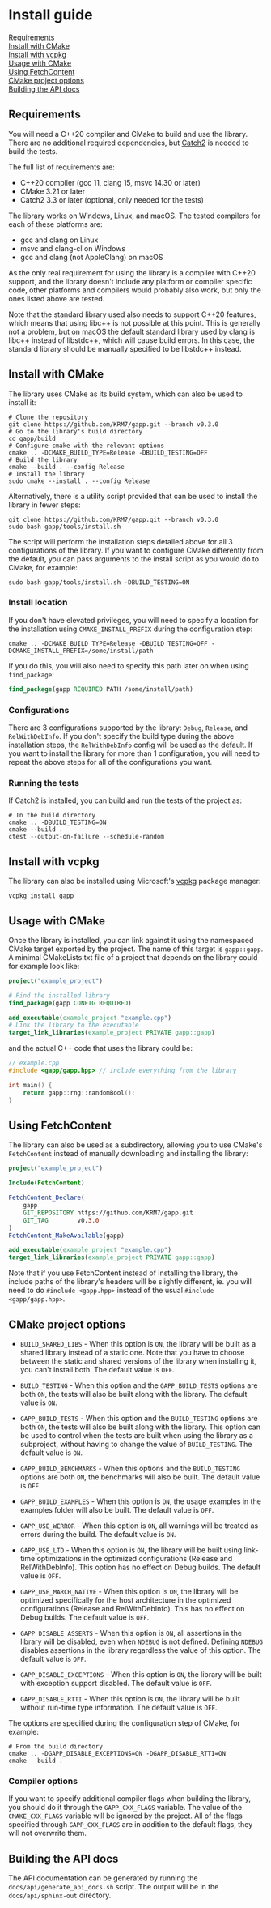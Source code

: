 # Install guide

[Requirements](#requirements)    
[Install with CMake](#install-with-cmake)  
[Install with vcpkg](#install-with-vcpkg)  
[Usage with CMake](#usage-with-cmake)  
[Using FetchContent](#using-fetchcontent)  
[CMake project options](#cmake-project-options)  
[Building the API docs](#building-the-api-docs)

## Requirements

You will need a C++20 compiler and CMake to build and use the library.  
There are no additional required dependencies, but [Catch2](https://github.com/catchorg/Catch2)
is needed to build the tests.

The full list of requirements are:

- C++20 compiler (gcc 11, clang 15, msvc 14.30 or later)
- CMake 3.21 or later
- Catch2 3.3 or later (optional, only needed for the tests)

The library works on Windows, Linux, and macOS. The tested compilers for
each of these platforms are:

- gcc and clang on Linux
- msvc and clang-cl on Windows
- gcc and clang (not AppleClang) on macOS

As the only real requirement for using the library is a compiler with C++20 support,
and the library doesn't include any platform or compiler specific code, other platforms
and compilers would probably also work, but only the ones listed above are tested.

Note that the standard library used also needs to support C++20 features, which means
that using libc\+\+ is not possible at this point. This is generally not a problem,
but on macOS the default standard library used by clang is libc\+\+ instead of libstdc\+\+,
which will cause build errors. In this case, the standard library should be manually
specified to be libstdc\+\+ instead.


## Install with CMake

The library uses CMake as its build system, which can also be used to install it:

```shell
# Clone the repository
git clone https://github.com/KRM7/gapp.git --branch v0.3.0
# Go to the library's build directory
cd gapp/build
# Configure cmake with the relevant options
cmake .. -DCMAKE_BUILD_TYPE=Release -DBUILD_TESTING=OFF
# Build the library
cmake --build . --config Release
# Install the library
sudo cmake --install . --config Release
```

Alternatively, there is a utility script provided that can be used to
install the library in fewer steps:

```shell
git clone https://github.com/KRM7/gapp.git --branch v0.3.0
sudo bash gapp/tools/install.sh
```

The script will perform the installation steps detailed above for all 3 configurations of the library.
If you want to configure CMake differently from the default, you can pass arguments to the
install script as you would do to CMake, for example:

```shell
sudo bash gapp/tools/install.sh -DBUILD_TESTING=ON
```

### Install location

If you don't have elevated privileges, you will need to specify a location for the installation
using `CMAKE_INSTALL_PREFIX` during the configuration step:

```shell
cmake .. -DCMAKE_BUILD_TYPE=Release -DBUILD_TESTING=OFF -DCMAKE_INSTALL_PREFIX=/some/install/path
```

If you do this, you will also need to specify this path later on when using `find_package`:

```cmake
find_package(gapp REQUIRED PATH /some/install/path)
```

### Configurations

There are 3 configurations supported by the library: `Debug`, `Release`, and `RelWithDebInfo`.
If you don't specify the build type during the above installation steps, the `RelWithDebInfo` config
will be used as the default. If you want to install the library for more than 1 configuration,
you will need to repeat the above steps for all of the configurations you want.


### Running the tests

If Catch2 is installed, you can build and run the tests of the project as:

```shell
# In the build directory
cmake .. -DBUILD_TESTING=ON
cmake --build .
ctest --output-on-failure --schedule-random
```


## Install with vcpkg

The library can also be installed using Microsoft's
[vcpkg](https://github.com/microsoft/vcpkg/#getting-started) package manager:

```shell
vcpkg install gapp
```


## Usage with CMake

Once the library is installed, you can link against it using the namespaced CMake target
exported by the project. The name of this target is `gapp::gapp`.
A minimal CMakeLists.txt file of a project that depends on the library could for example
look like:

```cmake
project("example_project")

# Find the installed library
find_package(gapp CONFIG REQUIRED)

add_executable(example_project "example.cpp")
# Link the library to the executable
target_link_libraries(example_project PRIVATE gapp::gapp)
```

and the actual C++ code that uses the library could be:

```cpp
// example.cpp
#include <gapp/gapp.hpp> // include everything from the library

int main() {
    return gapp::rng::randomBool();
}
```


## Using FetchContent

The library can also be used as a subdirectory, allowing you to use CMake's `FetchContent`
instead of manually downloading and installing the library:

```cmake
project("example_project")

Include(FetchContent)

FetchContent_Declare(
    gapp
    GIT_REPOSITORY https://github.com/KRM7/gapp.git
    GIT_TAG        v0.3.0
)
FetchContent_MakeAvailable(gapp)

add_executable(example_project "example.cpp")
target_link_libraries(example_project PRIVATE gapp::gapp)
```

Note that if you use FetchContent instead of installing the library, the include paths of the library's
headers will be slightly different, ie. you will need to do `#include <gapp.hpp>` instead of the usual
`#include <gapp/gapp.hpp>`.

## CMake project options

- `BUILD_SHARED_LIBS` - When this option is `ON`, the library will be built as a shared library instead
    of a static one. Note that you have to choose between the static and shared versions of the library
    when installing it, you can't install both. The default value is `OFF`.

- `BUILD_TESTING` - When this option and the `GAPP_BUILD_TESTS` options are both `ON`, the tests will
    also be built along with the library. The default value is `ON`.

- `GAPP_BUILD_TESTS` - When this option and the `BUILD_TESTING` options are both `ON`, the tests will
    also be built along with the library. This option can be used to control when the tests are built
    when using the library as a subproject, without having to change the value of `BUILD_TESTING`.
    The default value is `ON`.

- `GAPP_BUILD_BENCHMARKS` - When this options and the `BUILD_TESTING` options are both `ON`, the
    benchmarks will also be built. The default value is `OFF`.

- `GAPP_BUILD_EXAMPLES` - When this option is `ON`, the usage examples in the examples folder will
    also be built. The default value is `OFF`.

- `GAPP_USE_WERROR` - When this option is `ON`, all warnings will be treated as errors during the
    build. The default value is `ON`.

- `GAPP_USE_LTO` - When this option is `ON`, the library will be built using link-time optimizations
    in the optimized configurations (Release and RelWithDebInfo). This option has no effect on Debug
    builds.
    The default value is `OFF`.

- `GAPP_USE_MARCH_NATIVE` - When this option is `ON`, the library will be optimized specifically for the
    host architecture in the optimized configurations (Release and RelWithDebInfo). This has no effect on
    Debug builds. The default value is `OFF`.

- `GAPP_DISABLE_ASSERTS` - When this option is `ON`, all assertions in the library will be disabled,
    even when `NDEBUG` is not defined. Defining `NDEBUG` disables assertions in the library regardless
    the value of this option. The default value is `OFF`.

- `GAPP_DISABLE_EXCEPTIONS` - When this option is `ON`, the library will be built with exception
    support disabled. The default value is `OFF`.

- `GAPP_DISABLE_RTTI` - When this option is `ON`, the library will be built without run-time type information.
    The default value is `OFF`.


The options are specified during the configuration step of CMake, for example:

```shell
# From the build directory
cmake .. -DGAPP_DISABLE_EXCEPTIONS=ON -DGAPP_DISABLE_RTTI=ON
cmake --build .
```

### Compiler options

If you want to specify additional compiler flags when building the library, you should do it through
the `GAPP_CXX_FLAGS` variable. The value of the `CMAKE_CXX_FLAGS` variable will be ignored by the project.
All of the flags specified through `GAPP_CXX_FLAGS` are in addition to the default flags,
they will not overwrite them.


## Building the API docs

The API documentation can be generated by running the `docs/api/generate_api_docs.sh` script.
The output will be in the `docs/api/sphinx-out` directory.
